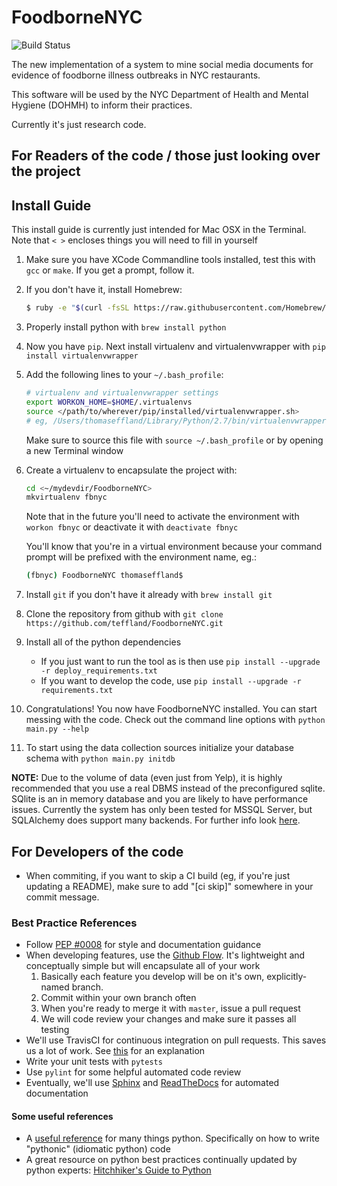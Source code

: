 # FoodborneNYC

![Build Status](https://travis-ci.org/teffland/FoodborneNYC.svg?branch=master)

The new implementation of a system to mine social media documents for evidence of foodborne illness outbreaks in NYC restaurants.

This software will be used by the NYC Department of Health and Mental Hygiene (DOHMH) to inform their practices.

Currently it's just research code.

## For Readers of the code / those just looking over the project


## Install Guide

This install guide is currently just intended for Mac OSX in the Terminal. Note that `< >` encloses things you will need to fill in yourself


1. Make sure you have XCode Commandline tools installed, test this with `gcc` or `make`. If you get a prompt, follow it.

2. If you don't have it, install Homebrew:

    ```bash
    $ ruby -e "$(curl -fsSL https://raw.githubusercontent.com/Homebrew/install/master/install)"
    ```

3. Properly install python with `brew install python`

4. Now you have `pip`. Next install virtualenv and virtualenvwrapper with `pip install virtualenvwrapper`

5. Add the following lines to your `~/.bash_profile`:

    ```bash
    # virtualenv and virtualenvwrapper settings
    export WORKON_HOME=$HOME/.virtualenvs
    source </path/to/wherever/pip/installed/virtualenvwrapper.sh>
    # eg, /Users/thomaseffland/Library/Python/2.7/bin/virtualenvwrapper.sh
    ```
    Make sure to source this file with `source ~/.bash_profile` or by opening a new Terminal window

6. Create a virtualenv to encapsulate the project with:

    ```bash
    cd <~/mydevdir/FoodborneNYC>
    mkvirtualenv fbnyc
    ```

    Note that in the future you'll need to activate the environment with `workon fbnyc` or deactivate it with `deactivate fbnyc`
    
    You'll know that you're in a virtual environment because your command prompt will be prefixed with the environment name, eg.:
    ```bash
    (fbnyc) FoodborneNYC thomaseffland$
    ```

7. Install `git` if you don't have it already with `brew install git`

8. Clone the repository from github with `git clone https://github.com/teffland/FoodborneNYC.git`

9. Install all of the python dependencies

    - If you just want to run the tool as is then use `pip install --upgrade -r deploy_requirements.txt`
    - If you want to develop the code, use `pip install --upgrade -r requirements.txt`

10. Congratulations! You now have FoodborneNYC installed. You can start messing with the code. Check out the command line options with `python main.py --help`

11. To start using the data collection sources initialize your database schema with `python main.py initdb`

**NOTE:** Due to the volume of data (even just from Yelp), it is highly recommended that you use a real DBMS instead of the preconfigured sqlite.  SQlite is an in memory database and you are likely to have performance issues. Currently the system has only been tested for MSSQL Server, but SQLAlchemy does support many backends.  For further info look [here](http://docs.sqlalchemy.org/en/latest/dialects/). 



## For Developers of the code

- When commiting, if you want to skip a CI build (eg, if you're just updating a README), make sure to add "[ci skip]" somewhere in your commit message.

### Best Practice References

- Follow [PEP #0008](https://www.python.org/dev/peps/pep-0008/) for style and documentation guidance
- When developing features, use the [Github Flow](https://guides.github.com/introduction/flow/index.html). It's lightweight and conceptually simple but will encapsulate all of your work
    1. Basically each feature you develop will be on it's own, explicitly-named branch.
    2. Commit within your own branch often
    3. When you're ready to merge it with `master`, issue a pull request
    4. We will code review your changes and make sure it passes all testing
- We'll use TravisCI for continuous integration on pull requests.  This saves us a lot of work. See [this](http://stackoverflow.com/questions/32422264/jenkins-vs-travis-ci) for an explanation
- Write your unit tests with `pytests`
- Use `pylint` for some helpful automated code review
- Eventually, we'll use [Sphinx](http://www.sphinx-doc.org/en/stable/) and [ReadTheDocs](https://readthedocs.org/) for automated documentation

#### Some useful references

- A [useful reference](https://www.jeffknupp.com/writing-idiomatic-python-ebook/) for many things python. Specifically on how to write "pythonic" (idiomatic python) code 
- A great resource on python best practices continually updated by python experts: [Hitchhiker's Guide to Python](http://docs.python-guide.org/en/latest/)

